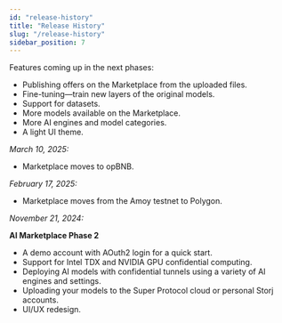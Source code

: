 ```yaml
---
id: "release-history"
title: "Release History"
slug: "/release-history"
sidebar_position: 7
---
```


Features coming up in the next phases:

- Publishing offers on the Marketplace from the uploaded files.
- Fine-tuning—train new layers of the original models.
- Support for datasets.
- More models available on the Marketplace.
- More AI engines and model categories.
- A light UI theme.

_March 10, 2025:_

- Marketplace moves to opBNB.

_February 17, 2025:_

- Marketplace moves from the Amoy testnet to Polygon.

_November 21, 2024:_

**AI Marketplace Phase 2**

- A demo account with AOuth2 login for a quick start.
- Support for Intel TDX and NVIDIA GPU confidential computing.
- Deploying AI models with confidential tunnels using a variety of AI engines and settings.
- Uploading your models to the Super Protocol cloud or personal Storj accounts.
- UI/UX redesign.